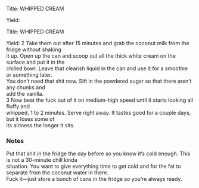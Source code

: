 <!DOCTYPE HTML PUBLIC "-//W3C//DTD HTML 4.0 Transitional//EN">
<html>
  <head>
  <title>WHIPPED CREAM</title><link rel='stylesheet' href='style.css' type='text/css'><meta http-equiv="Content-Style-Stype" content="text/css">
     <meta http-equiv="Content-Type" content="text/html;charset=utf-8">
     </head><body><div class="recipe" itemscope itemtype="http://schema.org/Recipe"><div class='header'><p class="title"><span class="label">Title:</span> <span itemprop="name">WHIPPED CREAM</span></p>
<p class="yields"><span class="label">Yield:</span> <span ite<!DOCTYPE HTML PUBLIC "-//W3C//DTD HTML 4.0 Transitional//EN">
<html>
  <head>
  <title>WHIPPED CREAM</title><link rel='stylesheet' href='style.css' type='text/css'><meta http-equiv="Content-Style-Stype" content="text/css">
     <meta http-equiv="Content-Type" content="text/html;charset=utf-8">
     </head><body><div class="recipe" itemscope itemtype="http://schema.org/Recipe"><div class='header'><p class="title"><span class="label">Title:</span> <span itemprop="name">WHIPPED CREAM</span></p>
<p class="yields"><span class="label">Yield:</span> <span ite freezer for 15 minutes to let those bastards get chilly.<br>2 Take them out after 15 minutes and grab the coconut milk from the fridge without shaking<br>it up. Open up the can and scoop out all the thick white cream on the surface and put it in the<br>chilled bowl. Leave that clearish liquid in the can and use it for a smoothie or something later.<br>You don’t need that shit now. Sift in the powdered sugar so that there aren’t any chunks and<br>add the vanilla.<br>3 Now beat the fuck out of it on medium-high speed until it starts looking all fluffy and<br>whipped, 1 to 2 minutes. Serve right away. It tastes good for a couple days, but it loses some of<br>its airiness the longer it sits.</p></div></div><div class="modifications"><h3 class="Notes">Notes</h3><p>Put that shit in the fridge the day before so you know it’s cold enough. This is not a 30-minute chill kinda<br>situation. You want to give everything time to get cold and for the fat to separate from the coconut water in there.<br>Fuck it—just store a bunch of cans in the fridge so you’re always ready.</p></div></div>

</body>
</html>